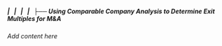 ##### |   |   |   |   ├── Using Comparable Company Analysis to Determine Exit Multiples for M&A

*Add content here*